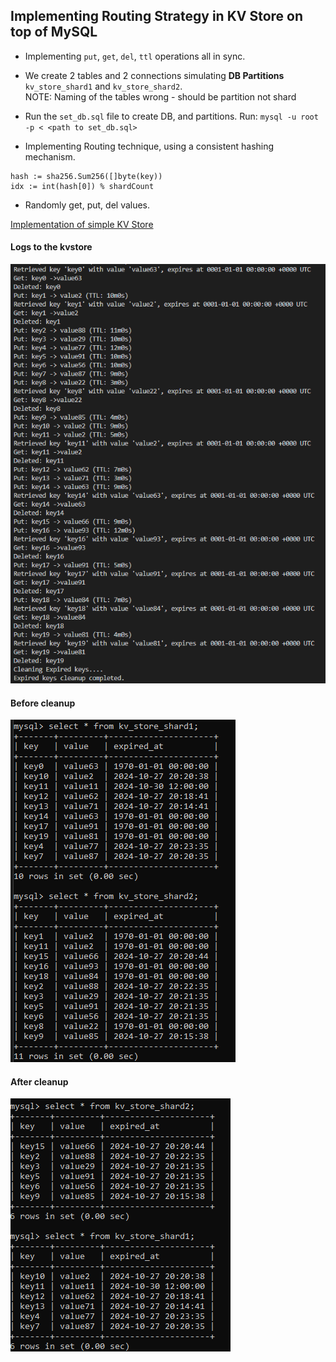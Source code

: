 ## Implementing Routing Strategy in KV Store on top of MySQL

- Implementing `put`, `get`, `del`, `ttl` operations all in sync. <br>

- We create 2 tables and 2 connections simulating **DB Partitions** `kv_store_shard1` and `kv_store_shard2`. <br>
NOTE: Naming of the tables wrong - should be partition not shard

- Run the `set_db.sql` file to create DB, and partitions.
Run: `mysql -u root -p < <path to set_db.sql>`

- Implementing Routing technique, using a consistent hashing mechanism.
```
hash := sha256.Sum256([]byte(key))
idx := int(hash[0]) % shardCount
```

- Randomly get, put, del values.

[Implementation of simple KV Store](../15A-kvstore-mysql/)

#### Logs to the kvstore 
![alt text](../images/logs-kvstore.png)

#### Before cleanup
![alt text](../images/kvstore-beforeclean.png)

#### After cleanup
![alt text](../images/kvstore-afterclean.png)